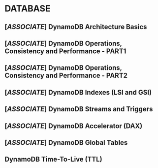 # DATABASE

## [_ASSOCIATE_] DynamoDB Architecture Basics

## [_ASSOCIATE_] DynamoDB Operations, Consistency and Performance - PART1

## [_ASSOCIATE_] DynamoDB Operations, Consistency and Performance - PART2

## [_ASSOCIATE_] DynamoDB Indexes (LSI and GSI)

## [_ASSOCIATE_] DynamoDB Streams and Triggers

## [_ASSOCIATE_] DynamoDB Accelerator (DAX)

## [_ASSOCIATE_] DynamoDB Global Tables

## DynamoDB Time-To-Live (TTL)
